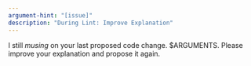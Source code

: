 ```yaml
---
argument-hint: "[issue]"
description: "During Lint: Improve Explanation"
---
```


I still *musing* on your last proposed code change. $ARGUMENTS.
Please improve your explanation and propose it again.

